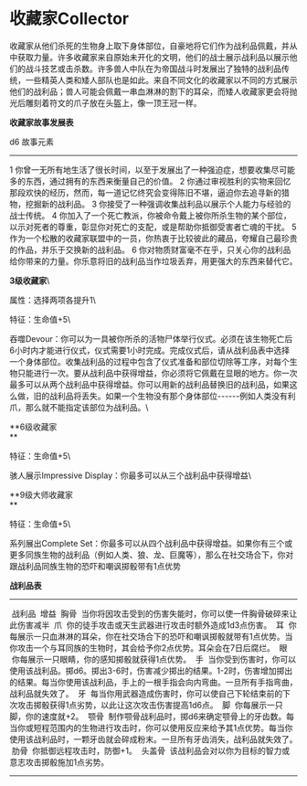 # 收藏家Collector 

收藏家从他们杀死的生物身上取下身体部位，自豪地将它们作为战利品佩戴，并从中获取力量。许多收藏家来自原始未开化的文明，他们的战士展示战利品以展示他们的战斗技艺或击杀数。许多兽人中队在为帝国战斗时发展出了独特的战利品传统，一些精英人类和矮人部队也是如此。来自不同文化的收藏家以不同的方式展示他们的战利品；兽人可能会佩戴一串血淋淋的割下的耳朵，而矮人收藏家更会将抛光后雕刻着符文的爪子放在头盔上，像一顶王冠一样。

**收藏家故事发展表**

  d6   故事元素
  ---- ----------------------------------------------------------------------------------------------------------------------------------
  1    你曾一无所有地生活了很长时间，以至于发展出了一种强迫症，想要收集尽可能多的东西，通过拥有的东西来衡量自己的价值。
  2    你通过审视胜利的实物来回忆那段欢快的经历，然而，每一道记忆终究会变得陈旧不堪，逼迫你去追寻新的猎物，挖掘新的战利品。
  3    你接受了一种强调收集战利品以展示个人能力与经验的战士传统。
  4    你加入了一个死亡教派，你被命令戴上被你所杀生物的某个部位，以示对死者的尊重，彰显你对死亡的支配，或是帮助你抵御受害者亡魂的干扰。
  5    作为一个松散的收藏家联盟中的一员，你热衷于比较彼此的藏品，夸耀自己最珍贵的作品，并乐于交换新的战利品。
  6    你对物质财富毫不在乎，只关心你的战利品给你带来的力量。你乐意将旧的战利品当作垃圾丢弃，用更强大的东西来替代它。

**3级收藏家**\

属性：选择两项各提升1\

特征：生命值+5\

吞噬Devour：你可以为一具被你所杀的活物尸体举行仪式。必须在该生物死亡后6小时内才能进行仪式，仪式需要1小时完成。完成仪式后，请从战利品表中选择一个身体部位。收集战利品的过程中包含了仪式准备和部位切除等工序，对每个生物只能进行一次。要从战利品中获得增益，你必须将它佩戴在显眼的地方。你一次最多可以从两个战利品中获得增益。你可以用新的战利品替换旧的战利品，如果这么做，旧的战利品将丢失。如果一个生物没有那个身体部位------例如人类没有利爪，那么就不能指定该部位为战利品。\

**6级收藏家\
**

特征：生命值+5\

骇人展示Impressive Display：你最多可以从三个战利品中获得增益\

**9级大师收藏家\
**

特征：生命值+5\

系列展出Complete
Set：你最多可以从四个战利品中获得增益。如果你有三个或更多同族生物的战利品（例如人类、狼、龙、巨魔等），那么在社交场合下，你对跟战利品同族生物的恐吓和嘲讽掷骰带有1点优势

**战利品表**

  --------- ------------------------------------------------------------------------------------------------------------------------------------------------------------------------------------------------
   战利品    增益
   胸骨      当你将因攻击受到的伤害失能时，你可以使一件胸骨破碎来让此伤害减半
   爪        你的徒手攻击或天生武器进行攻击时额外造成1d3点伤害。
   耳        你每展示一只血淋淋的耳朵，你在社交场合下的恐吓和嘲讽掷骰就带有1点优势。当你攻击一个与耳同族的生物时，其会给予你2点优势。耳朵会在7日后腐烂。
   眼        你每展示一只眼睛，你的感知掷骰就获得1点优势。
   手        当你受到伤害时，你可以使用该战利品。掷d6。掷出3-6时，伤害减少掷出的结果。1-2时，伤害增加掷出的结果。每当你使用该战利品，手上的一根手指会向内弯曲。一旦所有手指弯曲，战利品就失效了。
   牙        每当你用武器造成伤害时，你可以使自己下轮结束前的下次攻击掷骰获得1点劣势，以此让这次攻击伤害提高1d6点。
   脚        你每展示一只脚，你的速度就+2。
   颚骨      制作颚骨战利品时，掷d6来确定颚骨上的牙齿数。每当你或短程范围内的生物进行攻击时，你可以使用反应来给予其1点优势。每当你使用该战利品时，一颗牙齿就会碎成粉末。一旦所有牙齿消失，战利品就失效了。
   肋骨      你抵御远程攻击时，防御+1。
   头盖骨    该战利品会对以你为目标的智力或意志攻击掷骰施加1点劣势。
  --------- ------------------------------------------------------------------------------------------------------------------------------------------------------------------------------------------------
